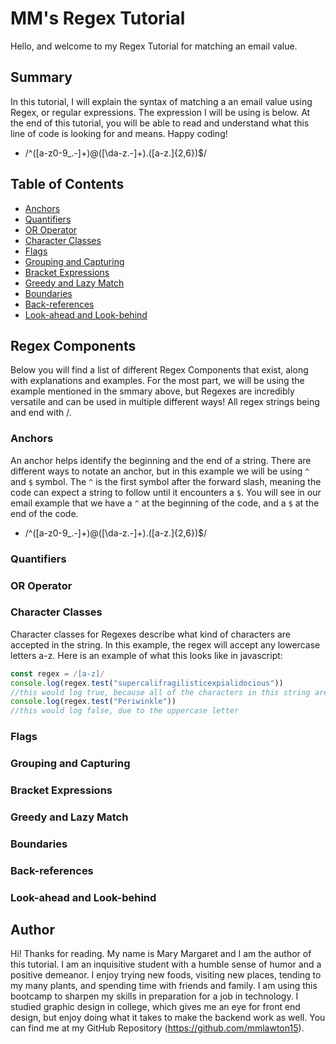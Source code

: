 # MM's Regex Tutorial
Hello, and welcome to my Regex Tutorial for matching an email value.

## Summary
In this tutorial, I will explain the syntax of matching a an email value using Regex, or regular expressions. The expression I will be using is below. At the end of this tutorial, you will be able to read and understand what this line of code is looking for and means. Happy coding!
- /^([a-z0-9_\.-]+)@([\da-z\.-]+)\.([a-z\.]{2,6})$/

## Table of Contents

- [Anchors](#anchors)
- [Quantifiers](#quantifiers)
- [OR Operator](#or-operator)
- [Character Classes](#character-classes)
- [Flags](#flags)
- [Grouping and Capturing](#grouping-and-capturing)
- [Bracket Expressions](#bracket-expressions)
- [Greedy and Lazy Match](#greedy-and-lazy-match)
- [Boundaries](#boundaries)
- [Back-references](#back-references)
- [Look-ahead and Look-behind](#look-ahead-and-look-behind)

## Regex Components
Below you will find a list of different Regex Components that exist, along with explanations and examples. For the most part, we will be using the example mentioned in the smmary above, but Regexes are incredibly versatile and can be used in multiple different ways! All regex strings being and end with /.

### Anchors
An anchor helps identify the beginning and the end of a string. There are different ways to notate an anchor, but in this example we will be using `^` and `$` symbol. The `^` is the first symbol after the forward slash, meaning the code can expect a string to follow until it encounters a `$`. You will see in our email example that we have a `^` at the beginning of the code, and a `$` at the end of the code.
- /^([a-z0-9_\.-]+)@([\da-z\.-]+)\.([a-z\.]{2,6})$/

### Quantifiers

### OR Operator

### Character Classes
Character classes for Regexes describe what kind of characters are accepted in the string. In this example, the regex will accept any lowercase letters a-z.  Here is an example of what this looks like in javascript:

```js
const regex = /[a-z]/
console.log(regex.test("supercalifragilisticexpialidocious"))
//this would log true, because all of the characters in this string are lowercase letters
console.log(regex.test("Periwinkle"))
//this would log false, due to the uppercase letter
```

### Flags

### Grouping and Capturing

### Bracket Expressions

### Greedy and Lazy Match

### Boundaries

### Back-references

### Look-ahead and Look-behind

## Author
Hi! Thanks for reading. My name is Mary Margaret and I am the author of this tutorial. I am an inquisitive student with a humble sense of humor and a positive demeanor. I enjoy trying new foods, visiting new places, tending to my many plants, and spending time with friends and family. I am using this bootcamp to sharpen my skills in preparation for a job in technology. I studied graphic design in college, which gives me an eye for front end design, but enjoy doing what it takes to make the backend work as well. You can find me at my GitHub Repository (https://github.com/mmlawton15).
